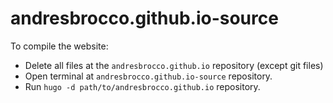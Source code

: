 # andresbrocco.github.io-source
To compile the website:
 - Delete all files at the `andresbrocco.github.io` repository (except git files)
 - Open terminal at `andresbrocco.github.io-source` repository.
 - Run `hugo -d path/to/andresbrocco.github.io` repository.
